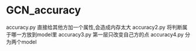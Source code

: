 # GCN_accuracy
accuracy.py 直接给其他方加一个属性,会造成内存太大
accuracy2.py 将判断属于哪一方放到model里
accuracy3.py 第一层只改变自己方的点
accuracy4.py 分为两个model
